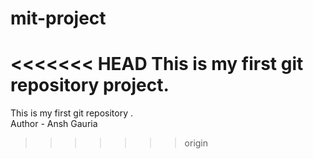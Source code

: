 # mit-project
<<<<<<< HEAD
This is my first git repository project.
=======
This is my first git repository .
<br>
Author - Ansh Gauria
>>>>>>> origin
